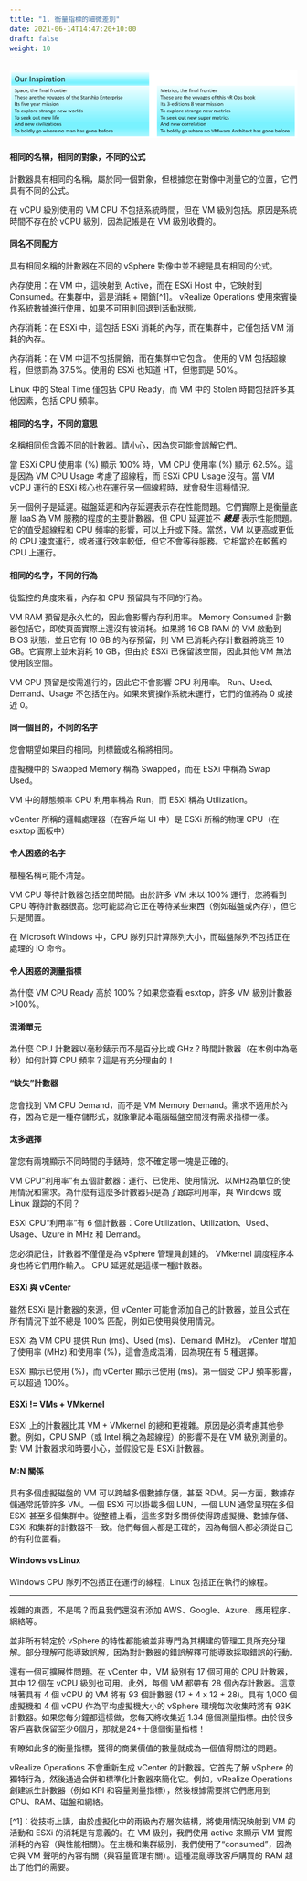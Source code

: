 ```yaml
---
title: "1. 衡量指標的細微差別"
date: 2021-06-14T14:47:20+10:00
draft: false
weight: 10
---
```


![衡量指標的靈感](2.1.1-fig-1.png)

#### 相同的名稱，相同的對象，不同的公式

計數器具有相同的名稱，屬於同一個對象，但根據您在對像中測量它的位置，它們具有不同的公式。

在 vCPU 級別使用的 VM CPU 不包括系統時間，但在 VM 級別包括。原因是系統時間不存在於 vCPU 級別，因為記帳是在 VM 級別收費的。

#### 同名不同配方

具有相同名稱的計數器在不同的 vSphere 對像中並不總是具有相同的公式。

內存使用：在 VM 中，這映射到 Active，而在 ESXi Host 中，它映射到 Consumed。在集群中，這是消耗 + 開銷[^1]。 vRealize Operations 使用來賓操作系統數據進行使用，如果不可用則回退到活動狀態。

內存消耗：在 ESXi 中，這包括 ESXi 消耗的內存，而在集群中，它僅包括 VM 消耗的內存。

內存消耗：在 VM 中這不包括開銷，而在集群中它包含。
使用的 VM 包括超線程，但懲罰為 37.5%。使用的 ESXi 也知道 HT，但懲罰是 50%。

Linux 中的 Steal Time 僅包括 CPU Ready，而 VM 中的 Stolen 時間包括許多其他因素，包括 CPU 頻率。

#### 相同的名字，不同的意思

名稱相同但含義不同的計數器。請小心，因為您可能會誤解它們。

當 ESXi CPU 使用率 (%) 顯示 100% 時，VM CPU 使用率 (%) 顯示 62.5%。這是因為 VM CPU Usage 考慮了超線程，而 ESXi CPU Usage 沒有。當 VM vCPU 運行的 ESXi 核心也在運行另一個線程時，就會發生這種情況。

另一個例子是延遲。磁盤延遲和內存延遲表示存在性能問題。它們實際上是衡量底層 IaaS 為 VM 服務的程度的主要計數器。但 CPU 延遲並不 ***總是*** 表示性能問題。它的值受超線程和 CPU 頻率的影響，可以上升或下降。當然，VM 以更高或更低的 CPU 速度運行，或者運行效率較低，但它不會等待服務。它相當於在較舊的 CPU 上運行。

#### 相同的名字，不同的行為

從監控的角度來看，內存和 CPU 預留具有不同的行為。

VM RAM 預留是永久性的，因此會影響內存利用率。 Memory Consumed 計數器包括它，即使頁面實際上還沒有被消耗。如果將 16 GB RAM 的 VM 啟動到 BIOS 狀態，並且它有 10 GB 的內存預留，則 VM 已消耗內存計數器將跳至 10 GB。它實際上並未消耗 10 GB，但由於 ESXi 已保留該空間，因此其他 VM 無法使用該空間。

VM CPU 預留是按需進行的，因此它不會影響 CPU 利用率。 Run、Used、Demand、Usage 不包括在內。如果來賓操作系統未運行，它們的值將為 0 或接近 0。

#### 同一個目的，不同的名字

您會期望如果目的相同，則標籤或名稱將相同。

虛擬機中的 Swapped Memory 稱為 Swapped，而在 ESXi 中稱為 Swap Used。

VM 中的靜態頻率 CPU 利用率稱為 Run，而 ESXi 稱為 Utilization。

vCenter 所稱的邏輯處理器（在客戶端 UI 中）是 ESXi 所稱的物理 CPU（在 esxtop 面板中）

#### 令人困惑的名字

櫃檯名稱可能不清楚。

VM CPU 等待計數器包括空閒時間。由於許多 VM 未以 100% 運行，您將看到 CPU 等待計數器很高。您可能認為它正在等待某些東西（例如磁盤或內存），但它只是閒置。

在 Microsoft Windows 中，CPU 隊列只計算隊列大小，而磁盤隊列不包括正在處理的 IO 命令。

#### 令人困惑的測量指標

為什麼 VM CPU Ready 高於 100%？如果您查看 esxtop，許多 VM 級別計數器 >100%。

#### 混淆單元

為什麼 CPU 計數器以毫秒錶示而不是百分比或 GHz？時間計數器（在本例中為毫秒）如何計算 CPU 頻率？這是有充分理由的！

#### “缺失”計數器

您會找到 VM CPU Demand，而不是 VM Memory Demand。需求不適用於內存，因為它是一種存儲形式，就像筆記本電腦磁盤空間沒有需求指標一樣。

#### 太多選擇

當您有兩塊顯示不同時間的手錶時，您不確定哪一塊是正確的。

VM CPU“利用率”有五個計數器：運行、已使用、使用情況、以MHz為單位的使用情況和需求。為什麼有這麼多計數器只是為了跟踪利用率，與 Windows 或 Linux 跟踪的不同？

ESXi CPU“利用率”有 6 個計數器：Core Utilization、Utilization、Used、Usage、Uzure in MHz 和 Demand。

您必須記住，計數器不僅僅是為 vSphere 管理員創建的。 VMkernel 調度程序本身也將它們用作輸入。 CPU 延遲就是這樣一種計數器。

#### ESXi 與 vCenter

雖然 ESXi 是計數器的來源，但 vCenter 可能會添加自己的計數器，並且公式在所有情況下並不總是 100% 匹配，例如已使用與使用情況。

ESXi 為 VM CPU 提供 Run (ms)、Used (ms)、Demand (MHz)。 vCenter 增加了使用率 (MHz) 和使用率 (%)，這會造成混淆，因為現在有 5 種選擇。

ESXi 顯示已使用 (%)，而 vCenter 顯示已使用 (ms)。第一個受 CPU 頻率影響，可以超過 100%。

#### ESXi != VMs + VMkernel

ESXi 上的計數器比其 VM + VMkernel 的總和更複雜。原因是必須考慮其他參數。例如，CPU SMP（或 Intel 稱之為超線程）的影響不是在 VM 級別測量的。對 VM 計數器求和時要小心，並假設它是 ESXi 計數器。

#### M:N 關係

具有多個虛擬磁盤的 VM 可以跨越多個數據存儲，甚至 RDM。另一方面，數據存儲通常託管許多 VM。一個 ESXi 可以掛載多個 LUN，一個 LUN 通常呈現在多個 ESXi 甚至多個集群中。從整體上看，這些多對多關係使得跨虛擬機、數據存儲、ESXi 和集群的計數器不一致。他們每個人都是正確的，因為每個人都必須從自己的有利位置看。

#### Windows vs Linux

Windows CPU 隊列不包括正在運行的線程，Linux 包括正在執行的線程。

----

複雜的東西，不是嗎？而且我們還沒有添加 AWS、Google、Azure、應用程序、網絡等。

並非所有特定於 vSphere 的特性都能被並非專門為其構建的管理工具所充分理解。部分理解可能導致誤解，因為對計數器的錯誤解釋可能導致採取錯誤的行動。

還有一個可擴展性問題。在 vCenter 中，VM 級別有 17 個可用的 CPU 計數器，其中 12 個在 vCPU 級別也可用。此外，每個 VM 都帶有 28 個內存計數器。這意味著具有 4 個 vCPU 的 VM 將有 93 個計數器 (17 + 4 x 12 + 28)。具有 1,000 個虛擬機和 4 個 vCPU 作為平均虛擬機大小的 vSphere 環境每次收集時將有 93K 計數器。如果您每分鐘都這樣做，您每天將收集近 1.34 億個測量指標。由於很多客戶喜歡保留至少6個月，那就是24+十億個衡量指標！

有瞭如此多的衡量指標，獲得的商業價值的數量就成為一個值得關注的問題。

vRealize Operations 不會重新生成 vCenter 的計數器。它首先了解 vSphere 的獨特行為，然後通過合併和標準化計數器來簡化它。例如，vRealize Operations 創建派生計數器（例如 KPI 和容量測量指標），然後根據需要將它們應用到 CPU、RAM、磁盤和網絡。

[^1]：從技術上講，由於虛擬化中的兩級內存層次結構，將使用情況映射到 VM 的活動和 ESXi 的消耗是有意義的。在 VM 級別，我們使用 active 來顯示 VM 實際消耗的內容（與性能相關）。在主機和集群級別，我們使用了“consumed”，因為它與 VM 聲明的內容有關（與容量管理有關）。這種混亂導致客戶購買的 RAM 超出了他們的需要。